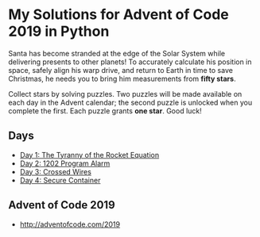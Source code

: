 # My Solutions for Advent of Code 2019 in Python

Santa has become stranded at the edge of the Solar System while delivering presents to other planets! To accurately calculate his position in space, safely align his warp drive, and return to Earth in time to save Christmas, he needs you to bring him measurements from **fifty stars**.

Collect stars by solving puzzles. Two puzzles will be made available on each day in the Advent calendar; the second puzzle is unlocked when you complete the first. Each puzzle grants **one star**. Good luck!

## Days
- [Day 1: The Tyranny of the Rocket Equation](AOC-Day1/)
- [Day 2: 1202 Program Alarm](AOC-Day2/)
- [Day 3: Crossed Wires](AOC-Day3/)
- [Day 4: Secure Container](AOC-Day4/)

## Advent of Code 2019
- http://adventofcode.com/2019
